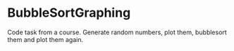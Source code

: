 # BubbleSortGraphing
Code task from a course. Generate random numbers, plot them, bubblesort them and plot them again.
